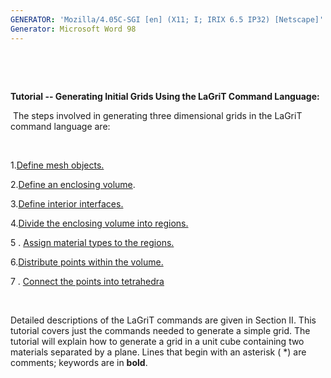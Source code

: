 ```yaml
---
GENERATOR: 'Mozilla/4.05C-SGI [en] (X11; I; IRIX 6.5 IP32) [Netscape]'
Generator: Microsoft Word 98
---
```


 

 

 **Tutorial -- Generating Initial Grids Using the LaGriT Command
 Language:**

  The steps involved in generating three dimensional grids in the
 LaGriT command language are:

  

 1.[Define mesh objects.](definemo.md)[](definemo.md)

 2.[Define an enclosing volume](defineev.md).

 3.[Define interior interfaces.](DEFINEII.md)

 4.[Divide the enclosing volume into
 regions.](dividereg.md)[](dividereg.md)

 5
. [Assign material types to the regions.](assignmt.md)

 6.[Distribute points within the
 volume.](distributep.md)[](distributep.md)

 7
. [Connect the points into
 tetrahedra](%20%20%20%20connecttet.md%20%20%20%20%20%20%20%20%20%20%20)[](%20%20%20%20connecttet.md%20%20%20%20%20%20%20%20%20%20%20)

  

 Detailed descriptions of the LaGriT commands are given in Section II.
 This tutorial covers just the commands needed to generate a simple
 grid. The tutorial will explain how to generate a grid in a unit cube
 containing two materials separated by a plane. Lines that begin with
 an asterisk (
*) are comments; keywords are in **bold**.

